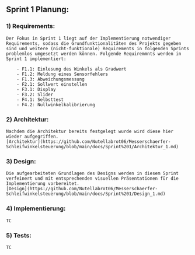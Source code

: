 ## Sprint 1 Planung:

### 1) Requirements:
    Der Fokus in Sprint 1 liegt auf der Implementierung notwendiger Requirements, sodass die Grundfunktionalitäten des Projekts gegeben sind und weitere (nicht-funktionale) Requirements in folgenden Sprints problemlos umgesetzt werden können. Folgende Requiremmnts werden in Sprint 1 implementiert:

        - F1.1: Einlesung des Winkels als Gradwert
        - F1.2: Meldung eines Sensorfehlers
        - F1.3: Abweichungsmessung
        - F2.1: Sollwert einstellen
        - F3.1: Display
        - F3.2: Slider
        - F4.1: Selbsttest
        - F4.2: Nullwinkelkalibrierung

### 2) Architektur:
    Nachdem die Architektur bereits festgelegt wurde wird diese hier wieder aufgegriffen.
    [Architektur](https://github.com/Nutellabrot06/Messerschaerfer-Schleifwinkelsteuerung/blob/main/docs/Sprint%201/Architektur_1.md)

### 3) Design:
    Die aufgearbeiteten Grundlagen des Designs werden in diesem Sprint verfeinert und mit entsprechenden visuellen Präsentationen für die Implementierung vorbereitet.
    [Design](https://github.com/Nutellabrot06/Messerschaerfer-Schleifwinkelsteuerung/blob/main/docs/Sprint%201/Design_1.md)

### 4) Implementierung:
    TC

### 5) Tests:
    TC

